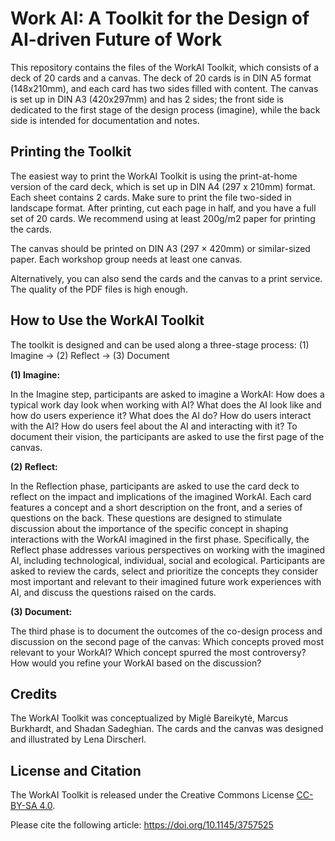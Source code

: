 # Work AI: A Toolkit for the Design of AI-driven Future of Work 
This repository contains the files of the WorkAI Toolkit, which consists of a deck of 20 cards and a canvas. The deck of 20 cards is in DIN A5 format (148x210mm), and each card has two sides filled with content. The canvas is set up in DIN A3 (420x297mm) and has 2 sides; the front side is dedicated to the first stage of the design process (imagine), while the back side is intended for documentation and notes.

## Printing the Toolkit
The easiest way to print the WorkAI Toolkit is using the print-at-home version of the card deck, which is set up in DIN A4 (297 x 210mm) format. Each sheet contains 2 cards. Make sure to print the file two-sided in landscape format. After printing, cut each page in half, and you have a full set of 20 cards. We recommend using at least 200g/m2 paper for printing the cards.

The canvas should be printed on DIN A3 (297 × 420mm) or similar-sized paper. Each workshop group needs at least one canvas. 

Alternatively, you can also send the cards and the canvas to a print service. The quality of the PDF files is high enough.
## How to Use the WorkAI Toolkit
The toolkit is designed and can be used along a three-stage process: (1) Imagine → (2) Reflect → (3) Document

**(1) Imagine:**

In the Imagine step, participants are asked to imagine a WorkAI: How does a typical work day look when working with AI? What does the AI look like and how do users experience it? What does the AI do? How do users interact with the AI? How do users feel about the AI and interacting with it? To document their vision, the participants are asked to use the first page of the canvas. 

**(2) Reflect:**

In the Reflection phase, participants are asked to use the card deck to reflect on the impact and implications of the imagined WorkAI. Each card features a concept and a short description on the front, and a series of questions on the back. These questions are designed to stimulate discussion about the importance of the specific concept in shaping interactions with the WorkAI imagined in the first phase. Specifically, the Reflect phase addresses various perspectives on working with the imagined AI, including technological, individual, social and ecological. Participants are asked to review the cards, select and prioritize the concepts they consider most important and relevant to their imagined future work experiences with AI, and discuss the questions raised on the cards.

**(3) Document:**

The third phase is to document the outcomes of the co-design process and discussion on the second page of the canvas: Which concepts proved most relevant to your WorkAI? Which concept spurred the most controversy? How would you refine your WorkAI based on the discussion?
## Credits
The WorkAI Toolkit was conceptualized by Miglė Bareikytė, Marcus Burkhardt, and Shadan Sadeghian. The cards and the canvas was designed and illustrated by Lena Dirscherl.
## License and Citation
The WorkAI Toolkit is released under the Creative Commons License [CC-BY-SA 4.0](https://creativecommons.org/licenses/by-sa/4.0/).


Please cite the following article:
https://doi.org/10.1145/3757525

